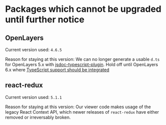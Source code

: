 # Packages which cannot be upgraded until further notice

## OpenLayers

Current version used: `4.6.5`

Reason for staying at this version: We can no longer generate a usable `d.ts` for OpenLayers 5.x with [jsdoc-typescript-plugin](https://github.com/jumpinjackie/jsdoc-typescript-plugin). Hold off until OpenLayers 6.x where [TypeScript support should be integrated](https://github.com/openlayers/openlayers/pull/9178)

## react-redux

Current version used: `5.1.1`

Reason for staying at this version: Our viewer code makes usage of the legacy React Context API, which newer releases of `react-redux` have either removed or irreversably broken.